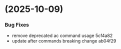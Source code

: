 #  (2025-10-09)


### Bug Fixes

* remove deprecated ac command usage 5cf4a82
* update after commands breaking change ab04f29



